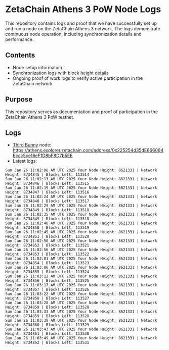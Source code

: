 # ZetaChain Athens 3 PoW Node Logs
This repository contains logs and proof that we have successfully set up and run a node on the ZetaChain Athens 3 network. The logs demonstrate continuous node operation, including synchronization details and performance.

## Contents
- Node setup information
- Synchronization logs with block height details
- Ongoing proof of work logs to verify active participation in the ZetaChain network

## Purpose
This repository serves as documentation and proof of participation in the ZetaChain Athens 3 PoW testnet.

## Logs

- [Third Bunny](https://thirdbunny.xyz/) node: https://athens.explorer.zetachain.com/address/0x225254d35dE666064Eccc5ce16eF1D8bF8D7b5EE
- Latest logs:
```
Sun Jan 26 11:02:08 AM UTC 2025 Your Node Height: 8621331 | Network Height: 8734845 | Blocks Left: 113514
Sun Jan 26 11:02:13 AM UTC 2025 Your Node Height: 8621331 | Network Height: 8734846 | Blocks Left: 113515
Sun Jan 26 11:02:19 AM UTC 2025 Your Node Height: 8621331 | Network Height: 8734847 | Blocks Left: 113516
Sun Jan 26 11:02:24 AM UTC 2025 Your Node Height: 8621331 | Network Height: 8734848 | Blocks Left: 113517
Sun Jan 26 11:02:29 AM UTC 2025 Your Node Height: 8621331 | Network Height: 8734849 | Blocks Left: 113518
Sun Jan 26 11:02:35 AM UTC 2025 Your Node Height: 8621331 | Network Height: 8734849 | Blocks Left: 113518
Sun Jan 26 11:02:40 AM UTC 2025 Your Node Height: 8621331 | Network Height: 8734850 | Blocks Left: 113519
Sun Jan 26 11:02:45 AM UTC 2025 Your Node Height: 8621331 | Network Height: 8734851 | Blocks Left: 113520
Sun Jan 26 11:02:50 AM UTC 2025 Your Node Height: 8621331 | Network Height: 8734852 | Blocks Left: 113521
Sun Jan 26 11:02:56 AM UTC 2025 Your Node Height: 8621331 | Network Height: 8734853 | Blocks Left: 113522
Sun Jan 26 11:03:01 AM UTC 2025 Your Node Height: 8621331 | Network Height: 8734854 | Blocks Left: 113523
Sun Jan 26 11:03:06 AM UTC 2025 Your Node Height: 8621331 | Network Height: 8734855 | Blocks Left: 113524
Sun Jan 26 11:03:12 AM UTC 2025 Your Node Height: 8621331 | Network Height: 8734856 | Blocks Left: 113525
Sun Jan 26 11:03:17 AM UTC 2025 Your Node Height: 8621331 | Network Height: 8734857 | Blocks Left: 113526
Sun Jan 26 11:03:22 AM UTC 2025 Your Node Height: 8621331 | Network Height: 8734858 | Blocks Left: 113527
Sun Jan 26 11:03:28 AM UTC 2025 Your Node Height: 8621331 | Network Height: 8734859 | Blocks Left: 113528
Sun Jan 26 11:03:33 AM UTC 2025 Your Node Height: 8621331 | Network Height: 8734859 | Blocks Left: 113528
Sun Jan 26 11:03:38 AM UTC 2025 Your Node Height: 8621331 | Network Height: 8734860 | Blocks Left: 113529
Sun Jan 26 11:03:43 AM UTC 2025 Your Node Height: 8621331 | Network Height: 8734861 | Blocks Left: 113530
Sun Jan 26 11:03:49 AM UTC 2025 Your Node Height: 8621331 | Network Height: 8734862 | Blocks Left: 113531
```

